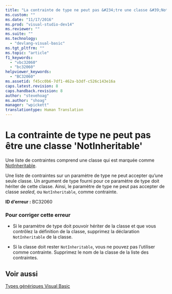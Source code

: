 ```yaml
---
title: "La contrainte de type ne peut pas &#234;tre une classe &#39;NotInheritable&#39; | Microsoft Docs"
ms.custom: ""
ms.date: "11/17/2016"
ms.prod: "visual-studio-dev14"
ms.reviewer: ""
ms.suite: ""
ms.technology: 
  - "devlang-visual-basic"
ms.tgt_pltfrm: ""
ms.topic: "article"
f1_keywords: 
  - "vbc32060"
  - "bc32060"
helpviewer_keywords: 
  - "BC32060"
ms.assetid: f45cc0b6-7df1-462a-b3df-c526c143e16a
caps.latest.revision: 8
caps.handback.revision: 8
author: "stevehoag"
ms.author: "shoag"
manager: "wpickett"
translationtype: Human Translation
---
```

# La contrainte de type ne peut pas &#234;tre une classe &#39;NotInheritable&#39;
Une liste de contraintes comprend une classe qui est marquée comme [NotInheritable](../../visual-basic/language-reference/modifiers/notinheritable.md).  
  
 Une liste de contraintes sur un paramètre de type ne peut accepter qu’une seule classe. Un argument de type fourni pour ce paramètre de type doit hériter de cette classe. Ainsi, le paramètre de type ne peut pas accepter de classe *sealed*, ou `NotInheritable`, comme contrainte.  
  
 **ID d’erreur :** BC32060  
  
### Pour corriger cette erreur  
  
-   Si le paramètre de type doit pouvoir hériter de la classe et que vous contrôlez la définition de la classe, supprimez la déclaration `NotInheritable` de la classe.  
  
-   Si la classe doit rester `NotInheritable`, vous ne pouvez pas l’utiliser comme contrainte. Supprimez le nom de la classe de la liste des contraintes.  
  
## Voir aussi  
 [Types génériques Visual Basic](../../visual-basic/programming-guide/language-features/data-types/generic-types.md)